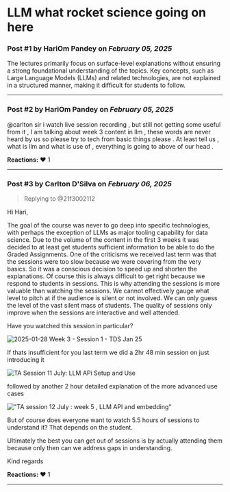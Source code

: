 # LLM what rocket science going on here

### Post #1 by **HariOm Pandey** on *February 05, 2025*
The lectures primarily focus on surface-level explanations without ensuring a strong foundational understanding of the topics. Key concepts, such as Large Language Models (LLMs) and related technologies, are not explained in a structured manner, making it difficult for students to follow.

---

### Post #2 by **HariOm Pandey** on *February 05, 2025*
@carlton sir i watch live session recording , but still not getting some useful from it , I am talking about week 3 content in llm , these words are never heard by us so please try to tech from basic things please . At least tell us , what is llm and what is use of , everything is going to above of our head .

**Reactions:** ❤️ 1

---

### Post #3 by **Carlton D'Silva** on *February 06, 2025*
> Replying to @21f3002112

Hi Hari,

The goal of the course was never to go deep into specific technologies, with perhaps the exception of LLMs as major tooling capability for data science. Due to the volume of the content in the first 3 weeks it was decided to at least get students sufficient information to be able to do the Graded Assignments. One of the criticisms we received last term was that the sessions were too slow because we were covering from the very basics. So it was a conscious decision to speed up and shorten the explanations. Of course this is always difficult to get right because we respond to students in sessions. This is why attending the sessions is more valuable than watching the sessions. We cannot effectively gauge what level to pitch at if the audience is silent or not involved. We can only guess the level of the vast silent mass of students. The quality of sessions only improve when the sessions are interactive and well attended.

Have you watched this session in particular?

![](https://europe1.discourse-cdn.com/flex013/uploads/iitm/original/3X/5/f/5f761086e44617c54e405c03db45772d8428e8df.jpeg "2025-01-28 Week 3 - Session 1 - TDS Jan 25")

If thats insufficient for you last term we did a 2hr 48 min session on just introducing it

![](https://europe1.discourse-cdn.com/flex013/uploads/iitm/original/3X/c/3/c37c79aa38f5d6c672b5a13b4f99a012a7e5da74.jpeg "TA Session 11 July: LLM APi Setup and Use")

followed by another 2 hour detailed explanation of the more advanced use cases

![](https://europe1.discourse-cdn.com/flex013/uploads/iitm/original/3X/6/f/6f939856a1a40a564cc355f6fd4a217178902967.jpeg "\"TA session 12 July : week 5 , LLM API and embedding\"")

But of course does everyone want to watch 5.5 hours of sessions to understand it? That depends on the student.

Ultimately the best you can get out of sessions is by actually attending them because only then can we address gaps in understanding.

Kind regards

**Reactions:** ❤️ 1

---
